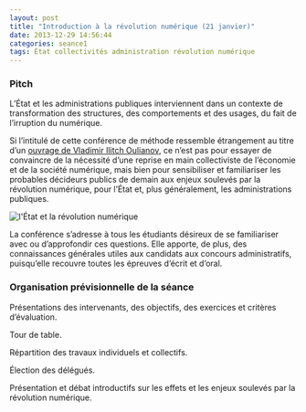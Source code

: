 ```yaml
---
layout: post
title: "Introduction à la révolution numérique (21 janvier)"
date: 2013-12-29 14:56:44
categories: seance1
tags: État collectivités administration révolution numérique
---
```


### Pitch

L’État et les administrations publiques interviennent dans un
contexte de transformation des structures, des comportements et des
usages, du fait de l’irruption du numérique.

Si l’intitulé de cette conférence de méthode ressemble étrangement
au titre d’un [ouvrage de Vladimir Ilitch Oulianov][etat-rev], ce
n’est pas pour essayer de convaincre de la nécessité d’une reprise
en main collectiviste de l’économie et de la société numérique,
mais bien pour sensibiliser et familiariser les probables décideurs
publics de demain aux enjeux soulevés par la révolution numérique,
pour l’État et, plus généralement, les administrations publiques.

<p class="center">
<img class="thumbnail" alt="l'État et la révolution numérique"
     src="{{ site.url }}/pics/etat-revolution-num.jpg" />
</p>

La conférence s’adresse à tous les étudiants désireux de se
familiariser avec ou d’approfondir ces questions. Elle apporte, de
plus, des connaissances générales utiles aux candidats aux concours
administratifs, puisqu’elle recouvre toutes les épreuves d’écrit
et d’oral.

### Organisation prévisionnelle de la séance

Présentations des intervenants, des objectifs, des exercices et
critères d’évaluation.

Tour de table.

Répartition des travaux individuels et collectifs.

Élection des délégués.

Présentation et débat introductifs sur les effets et les enjeux
soulevés par la révolution numérique.

[etat-rev]: http://fr.wikipedia.org/wiki/L%27%C3%89tat_et_la_R%C3%A9volution
[ENA]: http://www.ena.fr
[INET]: http://www.inet.cnfpt.fr
[EHESP]: http://www.ehesp.fr/formation/formations-fonction.../directeur-dhopital/
